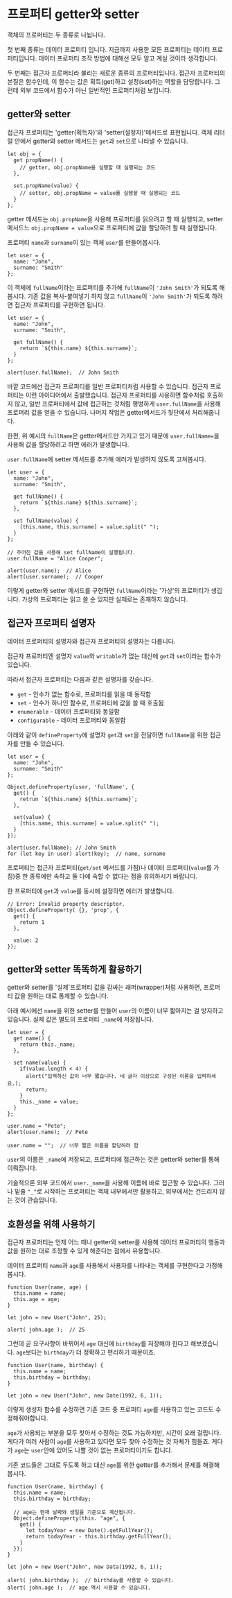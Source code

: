 # 프로퍼티 getter와 setter

객체의 프로퍼티는 두 종류로 나뉩니다.   
   
첫 번째 종류는 데이터 프로퍼티 입니다. 지금까지 사용한 모든 프로퍼티는 데이터 프로퍼티입니다. 데이터 프로퍼티 조작 방법에 대해선 모두 알고 계실 것이라 생각합니다.   
   
두 번째는 접근자 프로퍼티라 불리는 새로운 종류의 프로퍼티입니다. 접근자 프로퍼티의 본질은 함수인데, 이 함수는 값은 획득(get)하고 설정(set)하는 역할을 담당합니다. 그런데 외부 코드에서 함수가 아닌 일반적인 프로퍼티처럼 보입니다.



## getter와  setter

접근자 프로퍼티는 'getter(획득자)'와 'setter(설정자)'메서드로 표현됩니다. 객체 리터럴 안에서 getter와 setter 메서드는 `get`과 `set`으로 나타낼 수 있습니다.   
```
let obj = {
  get propName() {
    // getter, obj.propName을 실행할 때 실행되는 코드
  },

  set.propName(value) {
    // setter, obj.propName = value를 실행할 때 실행되는 코드
  }
};
```
getter 메서드는 `obj.propName`을 사용해 프로퍼티를 읽으려고 할 때 실행되고, setter 메서드느 `obj.propName = value`으로 프로퍼티에 값을 할당하려 할 때 실행됩니다.   
   
프로퍼티 `name`과 `surname`이 있는 객체 `user`를 만들어봅시다.   
```
let user = {
  name: "John",
  surname: "Smith"
};
```
이 객체에 `fullName`이라는 프로퍼티를 추가해 `fullName`이 `'John Smith'`가 되도록 해봅시다. 기존 값을 복사-붙여넣기 하지 않고 `fullName`이 `'John Smith'`가 되도록 하려면 접근자 프로퍼티를 구현하면 됩니다.   
```
let user = {
  name: "John",
  surname: "Smith",

  get fullName() {
    return `${this.name} ${this.surname}`;
  }
};

alert(user.fullName);  // John Smith
```
바깥 코드에선 접근자 프로퍼티를 일반 프로퍼티처럼 사용할 수 있습니다. 접근자 프로퍼티는 이런 아이디어에서 출발했습니다. 접근자 프로퍼티를 사용하면 함수처럼 호출하지 않고, 일반 프로퍼티에서 값에 접근하는 것처럼 평벙하게 `user.fullName`을 사용해 프로퍼리 값을 얻을 수 있습니다. 나머지 작업은 getter메서드가 뒷단에서 처리해줍니다.   
   
한편, 위 예시의 `fullName`은 getter메서드만 가지고 있기 때문에 `user.fullName=`을 사용해 값을 할당하려고 하면 에러가 발생합니다.   
   
`user.fullName`에 setter 메서드를 추가해 에러가 발생하지 않도록 고쳐봅시다.
```
let user = {
  name: "John",
  surname: "Smith",

  get fullName() {
    return `${this.name} ${this.surname}`;
  },

  set fullName(value) {
    [this.name, this.surname] = value.split(" ");
  }
};

// 주어진 값을 사용해 set fullName이 실행됩니다.
user.fullName = "Alice Cooper";

alert(user.name);  // Alice
alert(user.surname);  // Cooper
```
이렇게 getter와 setter 메서드를 구현하면 `fullName`이라는 '가상'의 프로퍼티가 생깁니다. 가상의 프로퍼티는 읽고 쓸 순 있지만 실제로는 존재하지 않습니다.



## 접근자 프로퍼티 설명자

데이터 프로퍼티의 설명자와 접근자 프로퍼티의 설명자는 다릅니다.   
   
접근자 프로퍼티엔 설명자 `value`와  `writable`가 없는 대신에 `get`과 `set`이라는 함수가 있습니다.   
   
따라서 접근자 프로퍼티는 다음과 같은 설명자를 갖습니다.   

- `get` - 인수가 없는 함수로, 프로퍼티를 읽을 때 동작함
- `set` - 인수가 하나인 함수로, 프로퍼티에 값을 쓸 때 호출됨
- `enumerable` - 데이터 프로퍼티와 동일함
- `configurable` - 데이터 프로퍼티와 동일함

아래와 같이 `defineProperty`에 설명자 `get`과 `set`을 전달하면 `fullName`을 위한 접근자를 만들 수 있습니다.   
```
let user = {
  name: "John",
  surname: "Smith"
};

Object.defineProperty(user, 'fullName', {
  get() {
    retrun `${this.name} ${this.surname}`;
  },

  set(value) {
    [this.name, this.surname] = value.split(" ");
  }
});

alert(user.fullName); // John Smith
for (let key in user) alert(key);  // name, surname
```
프로퍼티는 접근자 프로퍼티(`get/set` 메서드를 가짐)나 데이터 프로퍼티(`value`를 가짐)중 한 종류에만 속하고 둘 다에 속할 수 없다는 점을 유의하시기 바랍니다.   
   
한 프로퍼티에 `get`과 `value`를 동시에 설정하면 에러가 발생합니다.
```
// Error: Invalid property descriptor.
Object.defineProperty( {}, 'prop', {
  get() {
    return 1
  },

  value: 2
});
```



## getter와  setter 똑똑하게 활용하기

getter와 setter를 '실제'프로퍼티 값을 감싸는 래퍼(wrapper)처럼 사용하면, 프로퍼티 값을 원하는 대로 통제할 수 있습니다.   
   
아래 예시에선 `name`을 위한 setter를 만들어 `user`의 이름이 너무 짧아지는 걸 방지하고 있습니다. 실제 값은 별도의 프로퍼티 `_name`에 저장됩니다.   

```
let user = {
  get name() {
    return this._name;
  },

  set name(value) {
    if(value.length < 4) {
      alert("입력하신 값이 너무 짧습니다. 네 글자 이상으로 구성된 이름을 입력하세요.);
      return;
    }
    this._name = value;
  }
};

user.name = "Pete";
alert(user.name);  // Pete

user.name = "";  // 너무 짧은 이름을 할당하려 함
```
`user`의 이름은 `_name`에 저장되고, 프로퍼티에 접근하는 것은 getter와  setter를 통해 이뤄집니다.   
   
기술적으론 외부 코드에서 `user._name`을 사용해 이름에 바로 접근할 수 있습니다. 그러나 밑줄 `"_"`로 시작하는 프로퍼티는 객체 내부에서만 활용하고, 외부에서는 건드리지 않는 것이 관습입니다.



## 호환성을 위해 사용하기

접근자 프로퍼티는 언제 어느 때나 getter와 setter를 사용해 데이터 프로퍼티의 행동과 값을 원하는 대로 조정할 수 있게 해준다는 점에서 유용합니다.   
   
데이터 프로퍼티 `name`과 `age`를 사용해서 사용자를 나타내는 객체를 구현한다고 가정해봅시다.
```
function User(name, age) {
  this.name = name;
  this.age = age;
}

let john = new User("John", 25);

alert( john.age );  // 25
```
그런데 곧 요구사항이 바뀌어서 `age` 대신에 `birthday`를 저장해야 한다고 해보겠습니다. `age`보다는 `birthday`가 더 정확하고 편리하기 때문이죠.
```
function User(name, birthday) {
  this.name = name;
  this.birthday = birthday;
}

let john = new User("John", new Date(1992, 6, 1));
```
이렇게 생성자 함수를 수정하면 기존 코드 중 프로퍼티 `age`를 사용하고 있는 코드도 수정해줘야합니다.   
   
`age`가 사용되는 부분을 모두 찾아서 수정하는 것도 가능하지만, 시간이 오래 걸립니다. 게다가 여러 사람이 `age`를 사용하고 있다면 모두 찾아 수정하는 것 자체가 힘들죠. 게다가 `age`는 `user`안에 있어도 나쁠 것이 없는 프로퍼티이기도 합니다.   
   
기존 코드들은 그대로 두도록 하고 대신 `age`를 위한 getter를 추가해서 문제를 해결해 봅시다.
```
function User(name, birthday) {
  this.name = name;
  this.birthday = birthday;

  // age는 현재 날짜와 생일을 기준으로 계산됩니다.
  Object.defineProperty(this. "age", {
    get() {
      let todayYear = new Date().getFullYear();
      return todayYear - this.birthday.getFullYear();
    }
  });
}

let john = new User("John", new Data(1992, 6, 1));

alert( john.birthday );  // birthday를 사용할 수 있습니다.
alert( john.age );  // age 역시 사용할 수 있습니다.
```
